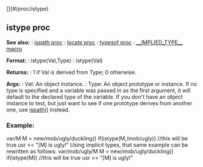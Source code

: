 []{#/proc/istype}
## istype proc
**See also:**
:   [ispath proc](#/proc/ispath)
:   [locate proc](#/proc/locate)
:   [typesof proc](#/proc/typesof)
:   [\_\_IMPLIED_TYPE\_\_ macro](#/DM/preprocessor/__IMPLIED_TYPE__)
<!-- -->
**Format:**
:   istype(Val,Type)
:   istype(Val)
<!-- -->
**Returns:**
:   1 if Val is derived from Type; 0 otherwise.
<!-- -->
**Args:**
:   Val: An object instance.
:   Type: An object prototype or instance. If no type is specified and a
    variable was passed in as the first argument, it will default to the
    declared type of the variable.
If you don\'t have an object instance to test, but just want to see if
one prototype derives from another one, use [ispath()](#/proc/ispath)
instead.
### Example:
var/M M = new/mob/ugly/duckling() if(istype(M,/mob/ugly)) //this will be
true usr \<\< \"\[M\] is ugly!\"
Using implicit types, that same example can be rewritten as follows:
var/mob/ugly/M M = new/mob/ugly/duckling() if(istype(M)) //this will be
true usr \<\< \"\[M\] is ugly!\"